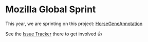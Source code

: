 # Mozilla Global Sprint
This year, we are sprinting on this project: [HorseGeneAnnotation](https://github.com/UMN-EGGL/)

See the [Issue Tracker](https://github.com/mozilla/global-sprint/issues) there to get involved :thumbsup:
